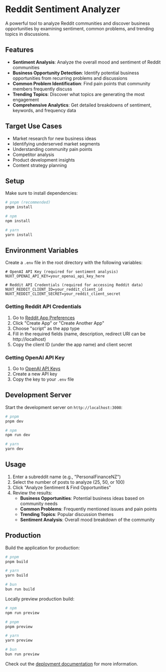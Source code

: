 # Reddit Sentiment Analyzer

A powerful tool to analyze Reddit communities and discover business opportunities by examining sentiment, common problems, and trending topics in discussions.

## Features

- **Sentiment Analysis**: Analyze the overall mood and sentiment of Reddit communities
- **Business Opportunity Detection**: Identify potential business opportunities from recurring problems and discussions
- **Common Problem Identification**: Find pain points that community members frequently discuss
- **Trending Topics**: Discover what topics are generating the most engagement
- **Comprehensive Analytics**: Get detailed breakdowns of sentiment, keywords, and frequency data

## Target Use Cases

- Market research for new business ideas
- Identifying underserved market segments
- Understanding community pain points
- Competitor analysis
- Product development insights
- Content strategy planning

## Setup

Make sure to install dependencies:

```bash
# pnpm (recommended)
pnpm install

# npm
npm install

# yarn
yarn install
```

## Environment Variables

Create a `.env` file in the root directory with the following variables:

```env
# OpenAI API Key (required for sentiment analysis)
NUXT_OPENAI_API_KEY=your_openai_api_key_here

# Reddit API Credentials (required for accessing Reddit data)
NUXT_REDDIT_CLIENT_ID=your_reddit_client_id
NUXT_REDDIT_CLIENT_SECRET=your_reddit_client_secret
```

### Getting Reddit API Credentials

1. Go to [Reddit App Preferences](https://www.reddit.com/prefs/apps)
2. Click "Create App" or "Create Another App"
3. Choose "script" as the app type
4. Fill in the required fields (name, description, redirect URI can be http://localhost)
5. Copy the client ID (under the app name) and client secret

### Getting OpenAI API Key

1. Go to [OpenAI API Keys](https://platform.openai.com/api-keys)
2. Create a new API key
3. Copy the key to your `.env` file

## Development Server

Start the development server on `http://localhost:3000`:

```bash
# pnpm
pnpm dev

# npm
npm run dev

# yarn
yarn dev
```

## Usage

1. Enter a subreddit name (e.g., "PersonalFinanceNZ")
2. Select the number of posts to analyze (25, 50, or 100)
3. Click "Analyze Sentiment & Find Opportunities"
4. Review the results:
   - **Business Opportunities**: Potential business ideas based on community needs
   - **Common Problems**: Frequently mentioned issues and pain points
   - **Trending Topics**: Popular discussion themes
   - **Sentiment Analysis**: Overall mood breakdown of the community

## Production

Build the application for production:

```bash
# pnpm
pnpm build

# yarn
yarn build

# bun
bun run build
```

Locally preview production build:

```bash
# npm
npm run preview

# pnpm
pnpm preview

# yarn
yarn preview

# bun
bun run preview
```

Check out the [deployment documentation](https://nuxt.com/docs/getting-started/deployment) for more information.

